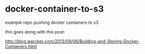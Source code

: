 docker-container-to-s3
======================

example repo pushing docker containers to s3

this goes along with this post:

http://blog.wercker.com/2013/09/06/Building-and-Storing-Docker-Containers.html

